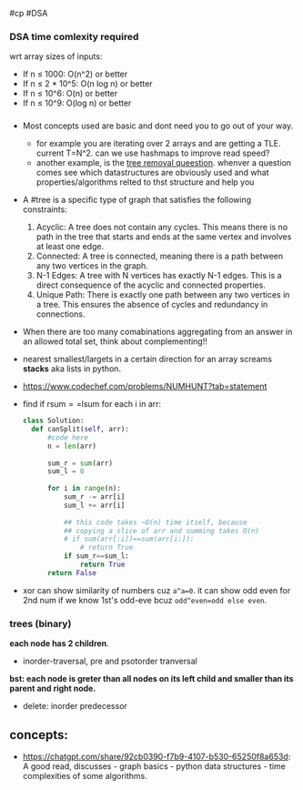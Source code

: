 #cp #DSA 

### DSA time comlexity required

wrt array sizes of inputs:

- If n ≤ 1000: O(n^2) or better
- If n ≤ 2 * 10^5: O(n log n) or better
- If n ≤ 10^6: O(n) or better
- If n ≤ 10^9: O(log n) or better

###

- Most concepts used are basic and dont need you to go out of your way. 
	- for example you are iterating over 2 arrays and are getting a TLE. current T=N^2. can we use hashmaps to improve read speed?
	- another example, is the [tree removal queestion](https://www.codechef.com/problems/TREEREMOVAL?tab=statement). whenver a question comes see which datastructures are obviously used and what properties/algorithms relted to thst structure and help you 

- A #tree is a specific type of graph that satisfies the following constraints:
	1. Acyclic: A tree does not contain any cycles. This means there is no path in the tree that starts and ends at the same vertex and involves at least one edge.
	2. Connected: A tree is connected, meaning there is a path between any two vertices in the graph.
	3. N-1 Edges: A tree with  N  vertices has exactly  N-1  edges. This is a direct consequence of the acyclic and connected properties.
	4. Unique Path: There is exactly one path between any two vertices in a tree. This ensures the absence of cycles and redundancy in connections.

- When there are too many comabinations aggregating from an answer in an allowed total set, think about complementing!!

- nearest smallest/largets in a certain direction for an array screams **stacks** aka lists in python.

- https://www.codechef.com/problems/NUMHUNT?tab=statement

- find if rsum$==$lsum for each i in arr:
  ```python
  class Solution:
    def canSplit(self, arr):
        #code here
        n = len(arr)
    
        sum_r = sum(arr)
        sum_l = 0
    
        for i in range(n):
            sum_r -= arr[i]
            sum_l += arr[i]
	        
	        ## this code takes ~O(n) time itself, because 
	        ## copying a slice of arr and summing takes O(n)
            # if sum(arr[:i])==sum(arr[i:]):
                # return True
            if sum_r==sum_l:
                return True
        return False
	```

- xor can show similarity of numbers cuz `a^a=0`. it can show odd even for 2nd num if we know 1st's odd-eve bcuz `odd^even=odd else even`.
### trees (binary)

**each node has 2 children**.
- inorder-traversal, pre and psotorder tranversal


**bst: each node is greter than all nodes on its left child and smaller than its parent and right node.**
  - delete: inorder predecessor


## concepts:
- https://chatgpt.com/share/92cb0390-f7b9-4107-b530-65250f8a653d: 
  A good read, discusses 
	  - graph basics 
	  - python data structures 
	  - time complexities of some algorithms.


